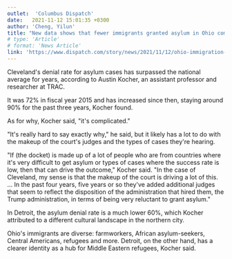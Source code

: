 ```yaml
---
outlet:  'Columbus Dispatch'
date:   2021-11-12 15:01:35 +0300
author: 'Cheng, Yilun'
title: "New data shows that fewer immigrants granted asylum in Ohio compared to national average"
# type: 'Article'
# format: 'News Article'
link: 'https://www.dispatch.com/story/news/2021/11/12/ohio-immigration-court-denying-cases-cleveland-national-average/6369560001/'
---
```

Cleveland's denial rate for asylum cases has surpassed the national average for years, according to Austin Kocher, an assistant professor and researcher at TRAC.

It was 72% in fiscal year 2015 and has increased since then, staying around 90% for the past three years, Kocher found.

As for why, Kocher said, "it's complicated."

"It's  really hard to say exactly why," he said, but it likely has a lot to do  with the makeup of the court's judges and the types of cases they're  hearing.

"If (the docket) is made up of a lot  of people who are from countries where it's very difficult to get asylum  or types of cases where the success rate is low, then that can drive  the outcome," Kocher said. "In the case of Cleveland, my sense is that  the makeup of the court is driving a lot of this. ... In the past four  years, five years or so they've added additional judges that seem to  reflect the disposition of the administration that hired them, the Trump  administration, in terms of being very reluctant to grant asylum."

In Detroit, the asylum denial rate is a much lower  60%, which Kocher attributed to a different cultural landscape in the  northern city. 

Ohio's immigrants are diverse:  farmworkers, African asylum-seekers, Central Americans, refugees and  more. Detroit, on the other hand, has a clearer identity as a hub for  Middle Eastern refugees, Kocher said.